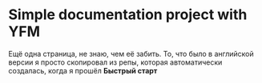 # Simple documentation project with YFM

Ещё одна страница, не знаю, чем её забить. То, что было в английской версии я просто скопировал из репы, которая автоматически создалась, когда я прошёл **Быстрый старт**

